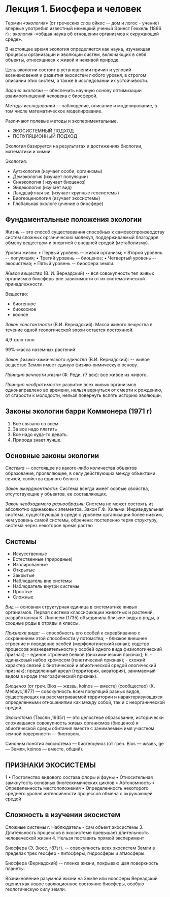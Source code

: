 # Лекция 1. Биосфера и человек

Термин *«экология»* (от греческих слов ойкос -- дом и логос - учение) впервые употребил известный
немецкий ученый Эрнест Геккель (1866 г) : экология -«общая наука об отношении организмов к
окружающей среде».

В настоящее время экология определяется как наука, изучающая процессы организации и эволюции систем,
включающих в себя объекты, относящиеся к живой и неживой природе.

Цель экологии состоит в установлении причин и условий возникновения и развития экосистем любого уровня, в строгом описании этих систем, а также в исследовании их устойчивости. 

*Задача экологии* -- обеспечить научную основу оптимизации взаимоотношений человека с биосферой. 

*Методы исследований* -- наблюдение, описание и моделирование, в том числе математическое
моделирование. 

Различают полевые методы и экспериментальные.
* ЭКОСИСТЕМНЫЙ ПОДХОД 
* ПОПУЛЯЦИОННЫЙ ПОДХОД

Экология базируется на результатах и достижениях биологии, математики и химии.

Экология:
* Аутэкология (изучает особи, организмы)
* Демэкология (изучает популяции)
* Синэкология ( изучает биоценоз)
* Эйдэкология (изучает вид)
* Ландшафтная эк. (изучает крупные геосистемы)
* Биогеоценология (изучает экосистемы)
* Глобальная экологе (учение о биосфере)

## Фундаментальные положения экологии 

Жизнь -- это способ существования способных к самовоспроизеодству систем сложных органических
молекул, поддерживаемый благодаря обмену веществом и энергией с внешней средой (метаболизму). 

Уровни жизни: 
• Первый уровень -- живой организм; 
• Второй уровень -- популяция; 
• Третий уровень -- биоценоз; 
• Четвертый уровень -- экосистема; 
• Пятый уровень -- биосфера земли.

*Живое вещество* (В. И. Вернадский) -- вся совокупность тел живых организмов биосферы вне зависимости
от их систематической принадлежности. 

Вещество:
* биогенное
* биокосное
* косное 

*Закон константности* (В.И. Вернадский):
Масса живого вещества в течение одной геологической эпохи остается постоянной.

4,9 трлн тонн 

99%-масса наземных растений 

*Закон физико-химического единства* (В.И. Вернадский): -- живое вещество Земли имеет единую физико-химическую основу. 

*Принцип вечности жизни* (Ф. Реди, г7 век): все живое из живого. 

*Принцип необратимости*: развитие всех живых организмов однонаправлено во времени, нельзя вернуться от
смерти к рождению, от старости к молодости, нельзя повернуть вспять историю эволюции. 

## Законы экологии барри Коммонера (1971 г) 
1. Все связано со всем.
2. За все надо платить
3. Все надо куда-то девать. 
4. Природа знает лучше.

## Основные законы экологии 
*Система* -- состоящее из какого-либо количества объектов образование, проявляющее, в селу действующих
между объектами связей, свойства единого белого. 

*Закон эмерджентности:* Система всегда имеет особые свойства, отсутствующие у объектов, ее
составляющих. 

*Закон необходимого разнообразия:* Система не может состоять из абсолютно одинаковых элементов. 
Закон Г.Ф. Хильми: Индивидуальная система, существующая в среде с уровнем организации более низким,
чем уровень самой системы, обречена: постепенно теряя структуру, система через некоторое время
раство 

## Системы 
* Искусственные
* Естественные (природные)
* Изолированные
* Открытые
* Закрытые
* Наблюдатель вне системы
* Наблюдатель внутри системы
* Простые
* Сложные

*Вид* -- основная структурная единица в систематике живых организмов. Первая система классификации
животных и растений, разработанная К. Линнеем (1735) объединила близкие виды в роды, а сходные роды
в отряды и классы. 

*Признаки вида:* -- способность его особей к скрев5иванию с сохранением этой способности у потомства; -
близкое внешнее строение и поведение особей (морфологический изнак); ходство процессов
жизнедеятельности у особей одного вида физиологический признак); - единое строение белков
(биохимический признак); 6. - одинаковый набор хромосом (генетический признак); - схожий характер
связей с биотической и абиотической средой ологический признак); пределенный ареал (территория,
акватория), занимаемый видом в ироде (географический признак).

*Биоценоз* (от греч. Bios — жвзвь, koinos — вместе) (сообщество) (К. Мебиус,1877) — совокупность всем
популяций разных видов, существующих на рассматриваемой территории и наракгеризующвхся определенными
отношениями как между собой, так и с неорганической средой.

*Экосистема* (Тэхсли ,1935г) — это
целостное образование, исторически сложившаяся совокупность живых организмов (биоценоз) я
абиотвческой среды обитания вместе с занимаемым имя участком земной поверхности — биотовом.

Синоним понятия экосистема — биогеоцеиоз (от греч. Bios — жвзвь, ge — Земля, koinos — вместе, общий). 

## ПРИЗНАКИ ЭКОСИСТЕМЫ 

1 
• Постоянство видового состава флоры и фауны • Относительная замкнутость основных биогеохимических
циклов 
• Автономность • Определенность местоположения • Определенность некоторого среднего уровня
интенсивности процессов обмена с окружающей средой 


## Сложность в изучении экосистем 
Сложные системы г. Наблюдатель - сам объект экосистемы 3. Длительность процессов в экосистеме
превышает длительность человеческой жизни 4. Нельзя поставить прямой эксперимент 


Биосфера (Э. Зюсс, г87зг). -- совокупность всех экосистем Земли в пределах трех геосфер - литосферы,
гидросферы и атмосферы. 

Биосфера (Вернадский) -- пленка жизни, покрываю щая поверхность планеты. 

Возникновение разумной жизни на Земле или ноосферы Вернадский оценил как новое эволюционное
состояние биосферы, особую геологическую силу земли. 


